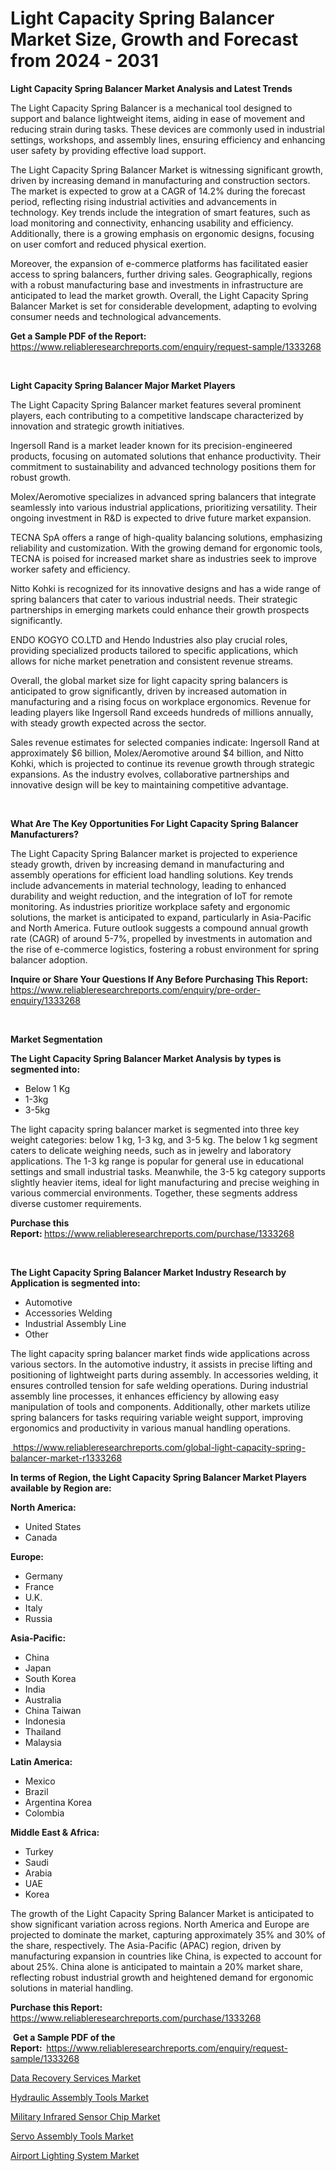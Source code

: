 <p><h1>Light Capacity Spring Balancer Market Size, Growth and Forecast from 2024 - 2031</h1></p><p><strong>Light Capacity Spring Balancer Market Analysis and Latest Trends</strong></p>
<p><p>The Light Capacity Spring Balancer is a mechanical tool designed to support and balance lightweight items, aiding in ease of movement and reducing strain during tasks. These devices are commonly used in industrial settings, workshops, and assembly lines, ensuring efficiency and enhancing user safety by providing effective load support.</p><p>The Light Capacity Spring Balancer Market is witnessing significant growth, driven by increasing demand in manufacturing and construction sectors. The market is expected to grow at a CAGR of 14.2% during the forecast period, reflecting rising industrial activities and advancements in technology. Key trends include the integration of smart features, such as load monitoring and connectivity, enhancing usability and efficiency. Additionally, there is a growing emphasis on ergonomic designs, focusing on user comfort and reduced physical exertion.</p><p>Moreover, the expansion of e-commerce platforms has facilitated easier access to spring balancers, further driving sales. Geographically, regions with a robust manufacturing base and investments in infrastructure are anticipated to lead the market growth. Overall, the Light Capacity Spring Balancer Market is set for considerable development, adapting to evolving consumer needs and technological advancements.</p></p>
<p><strong>Get a Sample PDF of the Report:&nbsp;</strong> <a href="https://www.reliableresearchreports.com/enquiry/request-sample/1333268?utm_campaign=28&utm_medium=2&utm_source=Github&utm_content=ia&utm_term=01102024&utm_id=light-capacity-spring-balancer">https://www.reliableresearchreports.com/enquiry/request-sample/1333268</a></p>
<p>&nbsp;</p>
<p><strong>Light Capacity Spring Balancer Major Market Players</strong></p>
<p><p>The Light Capacity Spring Balancer market features several prominent players, each contributing to a competitive landscape characterized by innovation and strategic growth initiatives. </p><p>Ingersoll Rand is a market leader known for its precision-engineered products, focusing on automated solutions that enhance productivity. Their commitment to sustainability and advanced technology positions them for robust growth. </p><p>Molex/Aeromotive specializes in advanced spring balancers that integrate seamlessly into various industrial applications, prioritizing versatility. Their ongoing investment in R&D is expected to drive future market expansion.</p><p>TECNA SpA offers a range of high-quality balancing solutions, emphasizing reliability and customization. With the growing demand for ergonomic tools, TECNA is poised for increased market share as industries seek to improve worker safety and efficiency.</p><p>Nitto Kohki is recognized for its innovative designs and has a wide range of spring balancers that cater to various industrial needs. Their strategic partnerships in emerging markets could enhance their growth prospects significantly.</p><p>ENDO KOGYO CO.LTD and Hendo Industries also play crucial roles, providing specialized products tailored to specific applications, which allows for niche market penetration and consistent revenue streams.</p><p>Overall, the global market size for light capacity spring balancers is anticipated to grow significantly, driven by increased automation in manufacturing and a rising focus on workplace ergonomics. Revenue for leading players like Ingersoll Rand exceeds hundreds of millions annually, with steady growth expected across the sector.</p><p>Sales revenue estimates for selected companies indicate: Ingersoll Rand at approximately $6 billion, Molex/Aeromotive around $4 billion, and Nitto Kohki, which is projected to continue its revenue growth through strategic expansions. As the industry evolves, collaborative partnerships and innovative design will be key to maintaining competitive advantage.</p></p>
<p>&nbsp;</p>
<p><strong>What Are The Key Opportunities For Light Capacity Spring Balancer Manufacturers?</strong></p>
<p><p>The Light Capacity Spring Balancer market is projected to experience steady growth, driven by increasing demand in manufacturing and assembly operations for efficient load handling solutions. Key trends include advancements in material technology, leading to enhanced durability and weight reduction, and the integration of IoT for remote monitoring. As industries prioritize workplace safety and ergonomic solutions, the market is anticipated to expand, particularly in Asia-Pacific and North America. Future outlook suggests a compound annual growth rate (CAGR) of around 5-7%, propelled by investments in automation and the rise of e-commerce logistics, fostering a robust environment for spring balancer adoption.</p></p>
<p><strong>Inquire or Share Your Questions If Any Before Purchasing This Report:</strong> <a href="https://www.reliableresearchreports.com/enquiry/pre-order-enquiry/1333268?utm_campaign=28&utm_medium=2&utm_source=Github&utm_content=ia&utm_term=01102024&utm_id=light-capacity-spring-balancer">https://www.reliableresearchreports.com/enquiry/pre-order-enquiry/1333268</a></p>
<p>&nbsp;</p>
<p><strong>Market Segmentation</strong></p>
<p><strong>The Light Capacity Spring Balancer Market Analysis by types is segmented into:</strong></p>
<p><ul><li>Below 1 Kg</li><li>1-3kg</li><li>3-5kg</li></ul></p>
<p><p>The light capacity spring balancer market is segmented into three key weight categories: below 1 kg, 1-3 kg, and 3-5 kg. The below 1 kg segment caters to delicate weighing needs, such as in jewelry and laboratory applications. The 1-3 kg range is popular for general use in educational settings and small industrial tasks. Meanwhile, the 3-5 kg category supports slightly heavier items, ideal for light manufacturing and precise weighing in various commercial environments. Together, these segments address diverse customer requirements.</p></p>
<p><strong>Purchase this Report:&nbsp;</strong><a href="https://www.reliableresearchreports.com/purchase/1333268?utm_campaign=28&utm_medium=2&utm_source=Github&utm_content=ia&utm_term=01102024&utm_id=light-capacity-spring-balancer">https://www.reliableresearchreports.com/purchase/1333268</a></p>
<p>&nbsp;</p>
<p><strong>The Light Capacity Spring Balancer Market Industry Research by Application is segmented into:</strong></p>
<p><ul><li>Automotive</li><li>Accessories Welding</li><li>Industrial Assembly Line</li><li>Other</li></ul></p>
<p><p>The light capacity spring balancer market finds wide applications across various sectors. In the automotive industry, it assists in precise lifting and positioning of lightweight parts during assembly. In accessories welding, it ensures controlled tension for safe welding operations. During industrial assembly line processes, it enhances efficiency by allowing easy manipulation of tools and components. Additionally, other markets utilize spring balancers for tasks requiring variable weight support, improving ergonomics and productivity in various manual handling operations.</p></p>
<p><a href="https://www.reliableresearchreports.com/global-light-capacity-spring-balancer-market-r1333268?utm_campaign=28&utm_medium=2&utm_source=Github&utm_content=ia&utm_term=01102024&utm_id=light-capacity-spring-balancer">&nbsp;https://www.reliableresearchreports.com/global-light-capacity-spring-balancer-market-r1333268</a></p>
<p><strong>In terms of Region, the Light Capacity Spring Balancer Market Players available by Region are:</strong></p>
<p>
    <p> <strong> North America: </strong>
        <ul>
            <li>United States</li>
            <li>Canada</li>
        </ul>
        </p> 
    <p> <strong> Europe: </strong>
        <ul>
            <li>Germany</li>
            <li>France</li>
            <li>U.K.</li>
            <li>Italy</li>
            <li>Russia</li>
        </ul>
        </p> 
    <p> <strong> Asia-Pacific: </strong>
        <ul>
            <li>China</li>
            <li>Japan</li>
            <li>South Korea</li>
            <li>India</li>
            <li>Australia</li>
            <li>China Taiwan</li>
            <li>Indonesia</li>
            <li>Thailand</li>
            <li>Malaysia</li>
        </ul>
        </p> 
    <p> <strong> Latin America: </strong>
        <ul>
            <li>Mexico</li>
            <li>Brazil</li>
            <li>Argentina Korea</li>
            <li>Colombia</li>
        </ul>
        </p> 
    <p> <strong> Middle East & Africa: </strong>
        <ul>
            <li>Turkey</li>
            <li>Saudi</li>
            <li>Arabia</li>
            <li>UAE</li>
            <li>Korea</li>
        </ul>
    </p>
    </p>
<p><p>The growth of the Light Capacity Spring Balancer Market is anticipated to show significant variation across regions. North America and Europe are projected to dominate the market, capturing approximately 35% and 30% of the share, respectively. The Asia-Pacific (APAC) region, driven by manufacturing expansion in countries like China, is expected to account for about 25%. China alone is anticipated to maintain a 20% market share, reflecting robust industrial growth and heightened demand for ergonomic solutions in material handling.</p></p>
<p><strong>Purchase this Report: </strong><a href="https://www.reliableresearchreports.com/purchase/1333268?utm_campaign=28&utm_medium=2&utm_source=Github&utm_content=ia&utm_term=01102024&utm_id=light-capacity-spring-balancer">https://www.reliableresearchreports.com/purchase/1333268</a></p>
<p>&nbsp;<strong>Get a Sample PDF of the Report:&nbsp;&nbsp;</strong><a href="https://www.reliableresearchreports.com/enquiry/request-sample/1333268?utm_campaign=28&utm_medium=2&utm_source=Github&utm_content=ia&utm_term=01102024&utm_id=light-capacity-spring-balancer">https://www.reliableresearchreports.com/enquiry/request-sample/1333268</a></p>
<p><strong></strong></p>
<p><p><a href="https://www.linkedin.com/pulse/data-recovery-services-market-trends-focusing-insight-forecast-aut4f?utm_campaign=28&utm_medium=2&utm_source=Github&utm_content=ia&utm_term=01102024&utm_id=light-capacity-spring-balancer">Data Recovery Services Market</a></p><p><a href="https://github.com/RuthLucas64/Market-Research-Report-List-1/blob/main/hydraulic-assembly-tools-market.md?utm_campaign=28&utm_medium=2&utm_source=Github&utm_content=ia&utm_term=01102024&utm_id=light-capacity-spring-balancer">Hydraulic Assembly Tools Market</a></p><p><a href="https://issuu.com/reportprime-2/docs/military-infrared-sensor-chip-marke_b3e4442ff8503c?utm_campaign=28&utm_medium=2&utm_source=Github&utm_content=ia&utm_term=01102024&utm_id=light-capacity-spring-balancer">Military Infrared Sensor Chip Market</a></p><p><a href="https://github.com/NathanColeman327/Market-Research-Report-List-1/blob/main/servo-assembly-tools-market.md?utm_campaign=28&utm_medium=2&utm_source=Github&utm_content=ia&utm_term=01102024&utm_id=light-capacity-spring-balancer">Servo Assembly Tools Market</a></p><p><a href="https://www.linkedin.com/pulse/airport-lighting-system-market-size-growth-industry-analysis-mmbbf?utm_campaign=28&utm_medium=2&utm_source=Github&utm_content=ia&utm_term=01102024&utm_id=light-capacity-spring-balancer">Airport Lighting System Market</a></p></p>